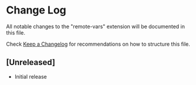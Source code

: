 # Change Log

All notable changes to the "remote-vars" extension will be documented in this file.

Check [Keep a Changelog](http://keepachangelog.com/) for recommendations on how to structure this file.

## [Unreleased]

- Initial release